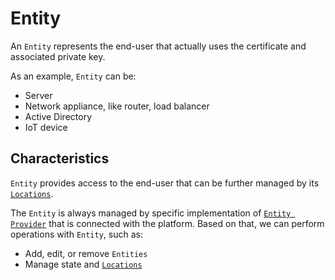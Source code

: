 # Entity

An `Entity` represents the end-user that actually uses the certificate and associated private key.

As an example, `Entity` can be:
- Server
- Network appliance, like router, load balancer
- Active Directory
- IoT device

## Characteristics

`Entity` provides access to the end-user that can be further managed by its [`Locations`](location).

The `Entity` is always managed by specific implementation of [`Entity Provider`](../../connectors/entity-provider) that is connected with the platform.
Based on that, we can perform operations with `Entity`, such as:
- Add, edit, or remove `Entities`
- Manage state and [`Locations`](location)